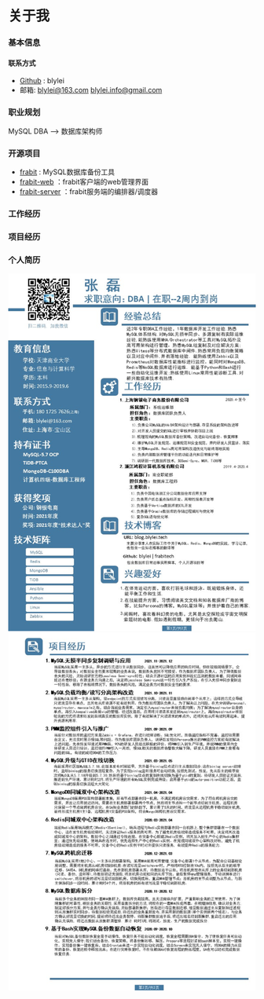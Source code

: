 # 关于我
### 基本信息
#### 联系方式

- [Github](https://github.com/blylei) : blylei
- 邮箱: blylei@163.com  blylei.info@gmail.com 

### 职业规划
MySQL DBA --> 数据库架构师

### 开源项目

- [frabit](https://github.com/frabitech/frabit) : MySQL数据库备份工具
- [frabit-web](https://github.com/frabitech/frabit-web) ：frabit客户端的web管理界面
- [frabit-server](https://github.com/frabitech/frabit-server) ：frabit服务端的编排器/调度器

### 工作经历

### 项目经历

### 个人简历
![简历](img/resume_1.jpg)
![简历](img/resume_2.jpg)

